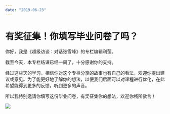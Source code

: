 ```yaml
---
date: "2019-06-23"
---  
```

      
# 有奖征集！你填写毕业问卷了吗？
你好，我是《超级访谈：对话张雪峰》的专栏编辑利莹。

截至今天，本专栏结课已经一周了，十分感谢你的支持。

经过这些天的学习，相信你对这个专栏分享的故事也有自己的看法，欢迎你提出建议或意见。为了能更好地了解你的想法，以便我们后面可以对课程进行优化，在此希望能得到更多的反馈，听到更多的声音。

所以我特别邀请你填写这份毕业问卷，有奖征集你的想法，欢迎你畅所欲言！

[![](/images/超级访谈对话张雪峰/04.结课问卷/resourceimaged3yyd3c3d9f7b60f151e5637e0f850be7fyy.jpg)](https://jinshuju.net/f/tnWt1A)

<!-- [[[read_end]]] -->